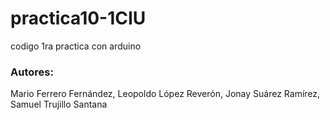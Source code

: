 # practica10-1CIU
codigo 1ra practica con arduino

### Autores:
Mario Ferrero Fernández, Leopoldo López Reverón, 
Jonay Suárez Ramírez, Samuel Trujillo Santana
